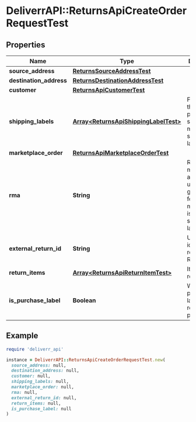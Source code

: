 # DeliverrAPI::ReturnsApiCreateOrderRequestTest

## Properties

| Name | Type | Description | Notes |
| ---- | ---- | ----------- | ----- |
| **source_address** | [**ReturnsSourceAddressTest**](ReturnsSourceAddressTest.md) |  | [optional] |
| **destination_address** | [**ReturnsDestinationAddressTest**](ReturnsDestinationAddressTest.md) |  |  |
| **customer** | [**ReturnsApiCustomerTest**](ReturnsApiCustomerTest.md) |  | [optional] |
| **shipping_labels** | [**Array&lt;ReturnsApiShippingLabelTest&gt;**](ReturnsApiShippingLabelTest.md) | For more than one package send multiple shipping label. | [optional] |
| **marketplace_order** | [**ReturnsApiMarketplaceOrderTest**](ReturnsApiMarketplaceOrderTest.md) |  |  |
| **rma** | **String** | Return merchandise authorization unique id generated for returns make sure it is in the shipping label. |  |
| **external_return_id** | **String** | Unique identifier for return in RMT. |  |
| **return_items** | [**Array&lt;ReturnsApiReturnItemTest&gt;**](ReturnsApiReturnItemTest.md) | Items being returned. |  |
| **is_purchase_label** | **Boolean** | Whether to purchase label for return package(s) | [optional] |

## Example

```ruby
require 'deliverr_api'

instance = DeliverrAPI::ReturnsApiCreateOrderRequestTest.new(
  source_address: null,
  destination_address: null,
  customer: null,
  shipping_labels: null,
  marketplace_order: null,
  rma: null,
  external_return_id: null,
  return_items: null,
  is_purchase_label: null
)
```

